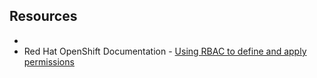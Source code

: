 ## Resources
- 
- Red Hat OpenShift Documentation - [Using RBAC to define and apply permissions](https://access.redhat.com/documentation/en-us/openshift_container_platform/4.12/html/authentication_and_authorization/using-rbac)